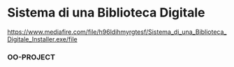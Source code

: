 # Sistema di una Biblioteca Digitale
https://www.mediafire.com/file/h96ldihmyrgtesf/Sistema_di_una_Biblioteca_Digitale_Installer.exe/file
### OO-PROJECT

